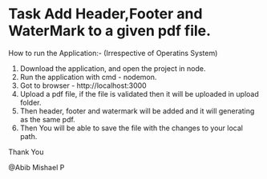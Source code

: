 # Task Add Header,Footer and WaterMark to a given pdf file.

How to run the Application:- (Irrespective of Operatins System)
1. Download the application, and open the project in node.
2. Run the application with cmd - nodemon.
3. Got to browser - http://localhost:3000
4. Upload a pdf file, if the file is validated then it will be uploaded in upload folder.
5. Then header, footer and watermark will be added and it will generating as the same pdf.
6. Then You will be able to save the file with the changes to your local path.

Thank You

@Abib Mishael P
